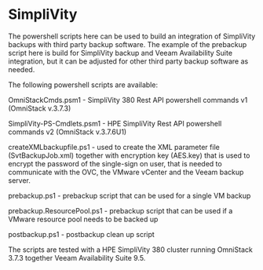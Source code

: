 # SimpliVity

The powershell scripts here can be used to build an integration of SimpliVity backups with third party backup software. The example of the prebackup script here is build for SimpliVity backup and Veeam Availability Suite integration, but it can be adjusted for other third party backup software as needed.

The following powershell scripts are available:

OmniStackCmds.psm1          - SimpliVity 380 Rest API powershell commands v1 (OmniStack v.3.7.3)

SimpliVity-PS-Cmdlets.psm1  - HPE SimpliVity Rest API powershell commands v2 (OmniStack v.3.7.6U1)

createXMLbackupfile.ps1     - used to create the  XML parameter file (SvtBackupJob.xml) together with encryption key (AES.key) that is used to encrypt the password of the single-sign on user, that is needed to communicate with the OVC, the VMware vCenter and the Veeam backup server.

prebackup.ps1  -  prebackup script that can be used for a single VM backup

prebackup.ResourcePool.ps1  - prebackup script that can be used if a VMware resource pool needs to be backed up

postbackup.ps1 - postbackup clean up script


The scripts are tested with a HPE SimpliVity 380 cluster running OmniStack 3.7.3 together Veeam Availability Suite 9.5.

